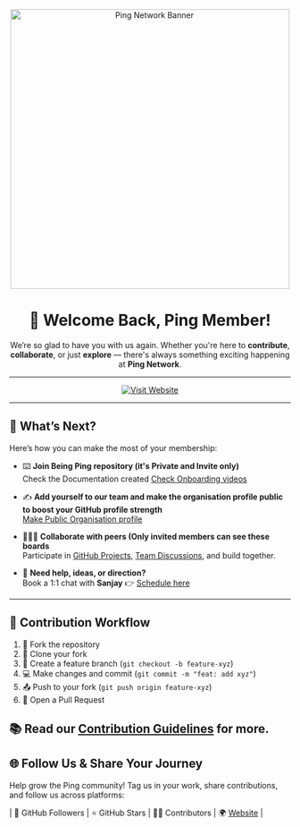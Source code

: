 <div align="center">
  <img src="https://raw.githubusercontent.com/recodehive/.github-private/refs/heads/main/GitHub%20Banner.gif?token=GHSAT0AAAAAACMSLUYZGCH4LZ62JDIXU7D62CD7A4A" alt="Ping Network Banner" width="500"/>

  # 🌟 Welcome Back, Ping Member!

  We’re so glad to have you with us again. Whether you're here to **contribute**, **collaborate**, or just **explore** — there's always something exciting happening at **Ping Network**.  
</div>

---
<div align="center">


[![Visit Website](https://img.shields.io/badge/Website-Visit%20Now-1E90FF?style=for-the-badge&logo=google-chrome&logoColor=white)](https://www.pingnetwork.in/)  

</div>

---
## 🚀 What’s Next? 

Here’s how you can make the most of your membership:

- ⌨️ **Join Being Ping repository (it's Private and Invite only)**  
  Check the Documentation created [Check Onboarding videos](https://github.com/ping-gemini/being-ping)

- ✍️ **Add yourself to our team  and make the organisation profile public to boost your GitHub profile strength**  
  [Make Public Organisation profile](https://github.com/recodehive/Support)

- 🧑‍🤝‍🧑 **Collaborate with peers (Only invited members can see these boards**  
  Participate in [GitHub Projects](https://github.com/orgs/ping-gemini/projects/2), [Team Discussions](https://github.com/orgs/ping-gemini/discussions), and build together.

- 📅 **Need help, ideas, or direction?**  
  Book a 1:1 chat with **Sanjay** 👉 [Schedule here](https://topmate.io/sanjaykv)

---
## 🔄 Contribution Workflow

1. 🍴 Fork the repository
2. 👯 Clone your fork
3. 🔧 Create a feature branch (`git checkout -b feature-xyz`)
4. 💻 Make changes and commit (`git commit -m "feat: add xyz"`)
5. 📤 Push to your fork (`git push origin feature-xyz`)
6. 📩 Open a Pull Request

📚 Read our [Contribution Guidelines](#) for more.
---



## 🌐 Follow Us & Share Your Journey

Help grow the Ping community! Tag us in your work, share contributions, and follow us across platforms:

| 👥 GitHub Followers | ⭐ GitHub Stars | 👨‍💻 Contributors | 🌍 [Website](https://www.pingnetwork.in/) |

